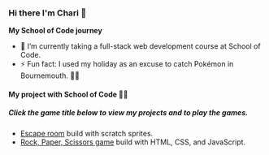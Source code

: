 ### Hi there I'm Chari 👋

**My School of Code journey** 

- 🌱 I’m currently taking a full-stack web development course at School of Code.
- ⚡ Fun fact: I used my holiday as an excuse to catch Pokémon in Bournemouth. 🙈🤭 

#### My project with School of Code 👩‍💻
  ##### Click the game title below to view my projects and to play the games.
- [Escape room](https://scratch.mit.edu/projects/963291225/) build with scratch sprites.
- [Rock, Paper, Scissors game](https://supreme-adventure-mzok5jp.pages.github.io/) build with HTML, CSS, and JavaScript.

<!--
Here are some ideas to get you started:
- 🔭 I’m currently working on ...
- 👯 I’m looking to collaborate on ...
- 🤔 I’m looking for help with ...
- 💬 Ask me about ...
- 📫 How to reach me: ...
- 😄 Pronouns: ...
-->
